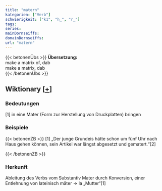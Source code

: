 ```yaml
---
title: "matern"
kategorien: ["Verb"]
schwierigkeit: ["k1", "h_", "r_"]
tags:
series:
mainDornseiffs:
domainDornseiffs:
url: "matern"
---
```


{{< betonenÜbs >}}
**Übersetzung:**  
make a matrix of, dab  
make a matrix, dab  
{{< /betonenÜbs >}}

## Wiktionary [[+](https://de.wiktionary.org/wiki/matern)]

### Bedeutungen
[1] in eine Mater (Form zur Herstellung von Druckplatten) bringen  

### Beispiele
{{< betonenZB >}}
[1] „Der junge Grundeis hätte schon um fünf Uhr nach Haus gehen können, sein Artikel war längst abgesetzt und gematert.“[2]  

{{< /betonenZB >}}
### Herkunft
Ableitung des Verbs vom Substantiv Mater durch Konversion, einer Entlehnung von lateinisch māter → la „Mutter“[1]  


